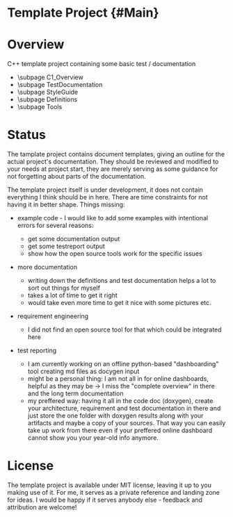 # Template Project {#Main}

# Overview

C++ template project containing some basic test / documentation

* \subpage C1_Overview
* \subpage TestDocumentation
* \subpage StyleGuide
* \subpage Definitions
* \subpage Tools

# Status

The tamplate project contains document templates, giving an outline for the actual project's documentation. They should
be reviewed and modified to your needs at project start, they are merely serving as some guidance for not forgetting
about parts of the documentation.

The template project itself is under development, it does not contain everything I think should be in here. There are
time constraints for not having it in better shape. Things missing:

* example code - I would like to add some examples with intentional errors for several reasons:
  - get some documentation output
  - get some testreport output
  - show how the open source tools work for the specific issues

* more documentation
  - writing down the definitions and test documentation helps a lot to sort out things for myself
  - takes a lot of time to get it right
  - would take even more time to get it nice with some pictures etc.

* requirement engineering
  - I did not find an open source tool for that which could be integrated here

* test reporting
  - I am currently working on an offline python-based "dashboarding" tool creating md files as docygen input
  - might be a personal thing: I am not all in for online dashboards, helpful as they may be -> I miss the "complete
  overview" in there and the long term documentation
  - my preffered way: having it all in the code doc (doxygen), create your architecture, requirement and test
  documentation in there and just store the one folder with doxygen results along with your artifacts and maybe a copy
  of your sources. That way you can easily take up work from there even if your preffered online dashboard cannot show
  you your year-old info anymore.

# License

The template project is available under MIT license, leaving it up to you making use of it. For me, it serves as a
private reference and landing zone for ideas. I would be happy if it serves anybody else - feedback and attribution are
welcome!
